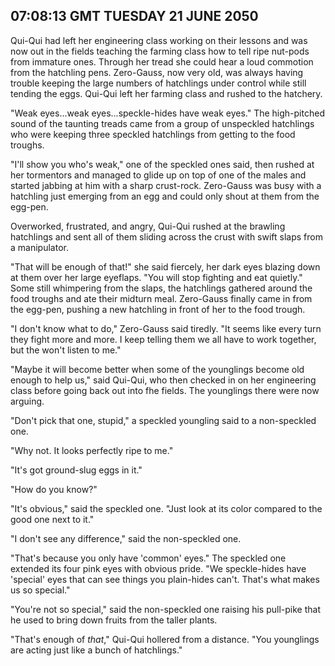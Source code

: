 ## 07:08:13 GMT TUESDAY 21 JUNE 2050
Qui-Qui had left her engineering class working on their lessons and was now out in the fields teaching the farming class how to tell ripe nut-pods from immature ones. Through her tread she could hear a loud commotion from the hatchling pens. Zero-Gauss, now very old, was always having trouble keeping the large numbers of hatchlings under control while still tending the eggs. Qui-Qui left her farming class and rushed to the hatchery.

"Weak eyes...weak eyes...speckle-hides have weak eyes." The high-pitched sound of the taunting treads came from a group of unspeckled hatchlings who were keeping three speckled hatchlings from getting to the food troughs.

"I'll show you who's weak," one of the speckled ones said, then rushed at her tormentors and managed to glide up on top of one of the males and started jabbing at him with a sharp crust-rock. Zero-Gauss was busy with a hatchling just emerging from an egg and could only shout at them from the egg-pen.

Overworked, frustrated, and angry, Qui-Qui rushed at the brawling hatchlings and sent all of them sliding across the crust with swift slaps from a manipulator.

"That will be enough of that!" she said fiercely, her dark eyes blazing down at them over her large eyeflaps. "You will stop fighting and eat quietly." Some still whimpering from the slaps, the hatchlings gathered around the food troughs and ate their midturn meal. Zero-Gauss finally came in from the egg-pen, pushing a new hatchling in front of her to the food trough.

"I don't know what to do," Zero-Gauss said tiredly. "It seems like every turn they fight more and more. I keep telling them we all have to work together, but the won't listen to me."

"Maybe it will become better when some of the younglings become old enough to help us," said Qui-Qui, who then checked in on her engineering class before going back out into fhe fields. The younglings there were now arguing.

"Don't pick that one, stupid," a speckled youngling said to a non-speckled one.

"Why not. It looks perfectly ripe to me."

"It's got ground-slug eggs in it."

"How do you know?"

"It's obvious," said the speckled one. "Just look at its color compared to the good one next to it."

"I don't see any difference," said the non-speckled one.

"That's because you only have 'common' eyes." The speckled one extended its four pink eyes with obvious pride. "We speckle-hides have 'special' eyes that can see things you plain-hides can't. That's what makes us so special."

"You're not so special," said the non-speckled one raising his pull-pike that he used to bring down fruits from the taller plants.

"That's enough of _that_," Qui-Qui hollered from a distance. "You younglings are acting just like a bunch of hatchlings."